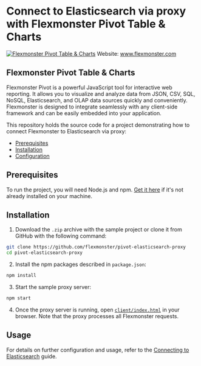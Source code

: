 # Connect to Elasticsearch via proxy with Flexmonster Pivot Table & Charts
[![Flexmonster Pivot Table & Charts](https://cdn.flexmonster.com/landing.png)](https://flexmonster.com)
Website: www.flexmonster.com

## Flexmonster Pivot Table & Charts

Flexmonster Pivot is a powerful JavaScript tool for interactive web reporting. It allows you to visualize and analyze data from JSON, CSV, SQL, NoSQL, Elasticsearch, and OLAP data sources quickly and conveniently. Flexmonster is designed to integrate seamlessly with any client-side framework and can be easily embedded into your application.

This repository holds the source code for a project demonstrating how to connect Flexmonster to Elasticsearch via proxy:

- [Prerequisites](#prerequisites)
- [Installation](#installation)
- [Configuration](#configuration)

## Prerequisites

To run the project, you will need Node.js and npm. [Get it here](https://docs.npmjs.com/downloading-and-installing-node-js-and-npm) if it's not already installed on your machine.

## Installation

1. Download the `.zip` archive with the sample project or clone it from GitHub with the following command:

```bash
git clone https://github.com/flexmonster/pivot-elasticsearch-proxy
cd pivot-elasticsearch-proxy
```

2. Install the npm packages described in `package.json`:

```bash
npm install
```

3. Start the sample proxy server:

```bash
npm start
```

4. Once the proxy server is running, open [`client/index.html`](https://github.com/flexmonster/pivot-elasticsearch-proxy/blob/main/client/index.html) in your browser. Note that the proxy processes all Flexmonster requests.


## Usage
 
For details on further configuration and usage, refer to the [Connecting to Elasticsearch](https://www.flexmonster.com/doc/connecting-to-elasticsearch/) guide.
